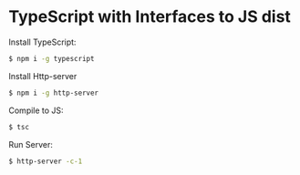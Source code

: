 # TypeScript with Interfaces to JS dist

  Install TypeScript:

```bash
$ npm i -g typescript
```
  Install Http-server

```bash
$ npm i -g http-server
```

  Compile to JS:

```bash
$ tsc
```

  Run Server:

```bash
$ http-server -c-1
```
